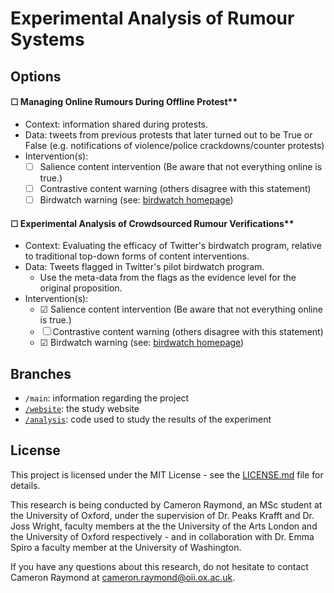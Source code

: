 # Experimental Analysis of Rumour Systems

## Options

#### &#9744; Managing Online Rumours During Offline Protest**

- Context: information shared during protests.
- Data: tweets from previous protests that later turned out to be True or False (e.g. notifications of violence/police crackdowns/counter protests)
- Intervention(s):
  - &#9744; Salience content intervention  (Be aware that not everything online is true.)
  - &#9744; Contrastive content warning (others disagree with this statement)
  - &#9744; Birdwatch warning (see: [birdwatch homepage](https://twitter.github.io/birdwatch/)) 
  
#### &#9744; Experimental Analysis of Crowdsourced Rumour Verifications**

- Context: Evaluating the efficacy of Twitter's birdwatch program, relative to traditional top-down forms of content interventions.
- Data: Tweets flagged in Twitter's pilot birdwatch program.
  - Use the meta-data from the flags as the evidence level for the original proposition.
- Intervention(s):
  - &#9745; Salience content intervention  (Be aware that not everything online is true.)
  - &#9744; Contrastive content warning (others disagree with this statement)
  - &#9745; Birdwatch warning (see: [birdwatch homepage](https://twitter.github.io/birdwatch/))

## Branches

- `/main`: information regarding the project
- [`/website`](https://github.com/cameron-raymond/SDS-Thesis/tree/website): the study website
- [`/analysis`](https://github.com/cameron-raymond/SDS-Thesis/tree/analysis): code used to study the results of the experiment

## License

This project is licensed under the MIT License - see the [LICENSE.md](LICENSE.md) file for details.

This research is being conducted by Cameron Raymond, an MSc student at the University of Oxford, under the supervision of Dr. Peaks Krafft and Dr. Joss Wright, faculty members at the the University of the Arts London and the University of Oxford respectively - and in collaboration with Dr. Emma Spiro a faculty member at the University of Washington.

If you have any questions about this research, do not hesitate to contact Cameron Raymond at [cameron.raymond@oii.ox.ac.uk](mailto:cameron.raymond@oii.ox.ac.uk).
